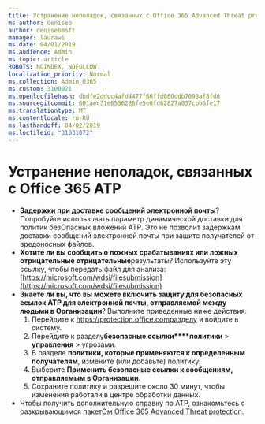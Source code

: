 ```yaml
---
title: Устранение неполадок, связанных с Office 365 Advanced Threat protection (ATP)
ms.author: deniseb
author: denisebmsft
manager: laurawi
ms.date: 04/01/2019
ms.audience: Admin
ms.topic: article
ROBOTS: NOINDEX, NOFOLLOW
localization_priority: Normal
ms.collection: Admin_O365
ms.custom: 3100021
ms.openlocfilehash: dbdfe2ddcc4afd4477f66ffd060ddb7093af8fd6
ms.sourcegitcommit: 601aec31e6556286fe5e0fd62827a037cbb6fe17
ms.translationtype: MT
ms.contentlocale: ru-RU
ms.lasthandoff: 04/02/2019
ms.locfileid: "31031072"
---
```

# <a name="troubleshoot-issues-with-office-365-atp"></a>Устранение неполадок, связанных с Office 365 ATP

- **Задержки при доставке сообщений электронной почты**? Попробуйте использовать параметр динамической доставки для политик безОпасных вложений ATP. Это не позволит задержкам доставки сообщений электронной почты при защите получателей от вредоносных файлов.
- **Хотите ли вы сообщить о ложных срабатываниях или ложных отрицательные отрицательные**результаты? Используйте эту ссылку, чтобы передать файл для анализа:[https://microsoft.com/wdsi/filesubmission](https://microsoft.com/wdsi/filesubmission)
- **Знаете ли вы, что вы можете включить защиту для безопасных ссылок ATP для электронной почты, отправляемой между людьми в Организации**? Выполните приведенные ниже действия.
    1. Перейдите к https://protection.office.comразделу и войдите в систему.
    2. Перейдите к разделу**безопасные ссылки****политики** >  **управления** > угрозами.
    3. В разделе **политики, которые применяются к определенным получателям**, измените (или добавьте) политику.
    4. Выберите **Применить безопасные ссылки к сообщениям, отправляемым в Организации**.
    5. Сохраните политику и разрешите около 30 минут, чтобы изменения работали в центре обработки данных.
- Чтобы получить дополнительную справку по ATP, ознакомьтесь с разкрывающимся [пакетОм Office 365 Advanced Threat protection](https://docs.microsoft.com/office365/securitycompliance/office-365-atp).